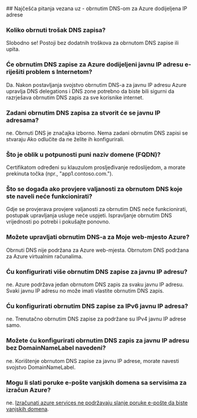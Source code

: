 <BR> 
## <a name="faq---reverse-dns-for-your-azure-assigned-ip-address"></a>Najčešća pitanja vezana uz - obrnutim DNS-om za Azure dodijeljena IP adrese

### <a name="how-much-do-reverse-dns-records-cost"></a>Koliko obrnuti trošak DNS zapisa?
Slobodno se!  Postoji bez dodatnih troškova za obrnutom DNS zapise ili upita.

### <a name="will-the-reverse-dns-records-for-my-azure-assigned-public-ip-address-resolve-from-the-internet"></a>Će obrnutim DNS zapise za Azure dodijeljeni javnu IP adresu e-riješiti problem s Internetom?
Da. Nakon postavljanja svojstvo obrnutim DNS-a za javnu IP adresu Azure upravlja DNS delegations i DNS zone potrebno da biste bili sigurni da razrješava obrnutim DNS zapis za sve korisnike internet.

### <a name="will-a-default-reverse-dns-record-be-created-for-my-public-ip-addresses"></a>Zadani obrnutim DNS zapisa za stvorit će se javnu IP adresama?
ne. Obrnuti DNS je značajka izborno. Nema zadani obrnutim DNS zapisi se stvaraju Ako odlučite da ne želite ih konfigurirali.

### <a name="what-is-the-format-for-the-fully-qualified-domain-name-fqdn"></a>Što je oblik u potpunosti puni naziv domene (FQDN)?
Certifikatom određeni su klauzulom prosljeđivanje redoslijedom, a morate prekinuta točka (npr., "app1.contoso.com.").

### <a name="what-happens-if-the-validation-checks-for-the-reverse-dns-ive-specified-fail"></a>Što se događa ako provjere valjanosti za obrnutom DNS koje ste naveli neće funkcionirati?
Gdje se provjerava provjere valjanosti za obrnutim DNS neće funkcionirati, postupak upravljanja usluge neće uspjeti. Ispravljanje obrnutim DNS vrijednosti po potrebi i pokušajte ponovno.

### <a name="can-i-manage-reverse-dns-for-my-azure-website"></a>Možete upravljati obrnutim DNS-a za Moje web-mjesto Azure?
Obrnuti DNS nije podržana za Azure web-mjesta. Obrnutom DNS podržana za Azure virtualnim računalima.

### <a name="can-i-configure-multiple-reverse-dns-records-for-my-public-ip-address"></a>Ću konfigurirati više obrnutim DNS zapise za javnu IP adresu?
ne. Azure podržava jedan obrnutom DNS zapis za svaku javnu IP adresu. Svaki javnu IP adresu no može imati vlastite obrnutim DNS zapis.

### <a name="can-i-configure-reverse-dns-records-for-an-ipv6-public-ip-address"></a>Ću konfigurirati obrnutim DNS zapise za IPv6 javnu IP adresa?
ne.  Trenutačno obrnutim DNS zapise za podržane su IPv4 javnu IP adrese samo.

### <a name="can-i-configure-a-reverse-dns-record-for-my-public-ip-address-without-having-a-domainnamelabel-specified"></a>Možete ću konfigurirati obrnutim DNS zapis za javnu IP adresu bez DomainNameLabel navedeni?
ne. Korištenje obrnutom DNS zapise za javnu IP adrese, morate navesti svojstvo DomainNameLabel.

### <a name="can-i-send-emails-to-external-domains-from-my-azure-compute-services"></a>Mogu li slati poruke e-pošte vanjskih domena sa servisima za izračun Azure?
ne. [Izračunati azure services ne podržavaju slanje poruke e-pošte da biste vanjskih domena](https://blogs.msdn.microsoft.com/mast/2016/04/04/sending-e-mail-from-azure-compute-resource-to-external-domains/).
